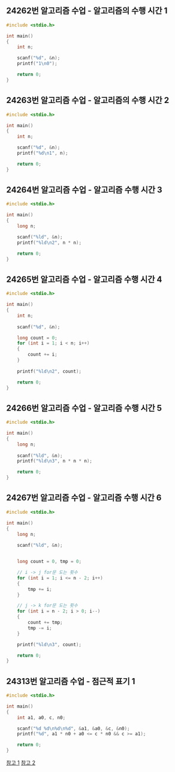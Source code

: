 
## 24262번 알고리즘 수업 - 알고리즘의 수행 시간 1 

```C
#include <stdio.h>

int main()
{
    int n;

    scanf("%d", &n);
    printf("1\n0");

    return 0;
}
```


## 24263번 알고리즘 수업 - 알고리즘의 수행 시간 2 

```C
#include <stdio.h>

int main()
{
    int n;

    scanf("%d", &n);    
    printf("%d\n1", n);

    return 0;
}
```


## 24264번 알고리즘 수업 - 알고리즘 수행 시간 3 

```C
#include <stdio.h>

int main()
{
    long n;

    scanf("%ld", &n);    
    printf("%ld\n2", n * n);

    return 0;
}
```


## 24265번 알고리즘 수업 - 알고리즘 수행 시간 4 

```C
#include <stdio.h>

int main()
{
    int n;
    
    scanf("%d", &n);

    long count = 0;
    for (int i = 1; i < n; i++)
    {
        count += i;
    }
    
    printf("%ld\n2", count);

    return 0;
}
```


## 24266번 알고리즘 수업 - 알고리즘 수행 시간 5 

```C
#include <stdio.h>

int main()
{
    long n;
    
    scanf("%ld", &n);   
    printf("%ld\n3", n * n * n);

    return 0;
}
```


## 24267번 알고리즘 수업 - 알고리즘 수행 시간 6 

```C
#include <stdio.h>

int main()
{
    long n;
    
    scanf("%ld", &n);


    long count = 0, tmp = 0;

    // i -> j for문 도는 횟수
    for (int i = 1; i <= n - 2; i++)
    {   
        tmp += i; 
    }

    // j -> k for문 도는 횟수
    for (int i = n - 2; i > 0; i--)
    {
        count += tmp;
        tmp -= i;
    }

    printf("%ld\n3", count);

    return 0;
}
```


## 24313번 알고리즘 수업 - 점근적 표기 1 

```C
#include <stdio.h>

int main()
{
    int a1, a0, c, n0;

    scanf("%d %d\n%d\n%d", &a1, &a0, &c, &n0);
	printf("%d", a1 * n0 + a0 <= c * n0 && c >= a1);    

    return 0;
}
```

[참고 1](https://rightbellboy.tistory.com/207#google_vignette)
[참고 2](https://velog.io/@gayeong39/%EB%B0%B1%EC%A4%80-24313-%EC%95%8C%EA%B3%A0%EB%A6%AC%EC%A6%98-%EC%88%98%EC%97%85-%EC%A0%90%EA%B7%BC%EC%A0%81-%ED%91%9C%EA%B8%B01)

